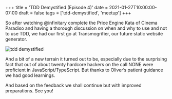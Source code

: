 +++
title = 'TDD Demystified (Episode 4)'
date = 2021-01-27T10:00:00-07:00
draft = false
tags = ['tdd-demystified', 'meetup']
+++

So after watching @infinitary complete the Price Engine Kata of Cinema Paradiso and having a thorough discussion on when and why to use and not to use TDD, we had our first go at Transmogrifier, our future static website generator.

![tdd demystified]()

And a bit of a new terrain it turned out to be, especially due to the surprising fact that out of about twenty hardcore hackers on the call NONE were proficient in JavaScript/TypeScript. But thanks to Oliver‘s patient guidance we had good learnings.

And based on the feedback we shall continue but with improved preparations. See you!
